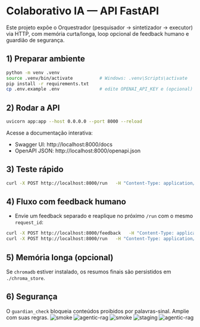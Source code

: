 # Colaborativo IA — API FastAPI

Este projeto expõe o Orquestrador (pesquisador → sintetizador → executor) via HTTP,
com memória curta/longa, loop opcional de feedback humano e guardião de segurança.

## 1) Preparar ambiente
```bash
python -m venv .venv
source .venv/bin/activate          # Windows: .venv\Scripts\activate
pip install -r requirements.txt
cp .env.example .env               # edite OPENAI_API_KEY e (opcional) LLM_MODEL
```

## 2) Rodar a API
```bash
uvicorn app:app --host 0.0.0.0 --port 8000 --reload
```

Acesse a documentação interativa:
- Swagger UI: http://localhost:8000/docs
- OpenAPI JSON: http://localhost:8000/openapi.json

## 3) Teste rápido
```bash
curl -X POST http://localhost:8000/run   -H "Content-Type: application/json"   -d '{"query":"Crie um plano de MVP em 1 página para o projeto Biblioteca Viva.","formato":"texto"}'
```

## 4) Fluxo com feedback humano
- Envie um feedback separado e reaplique no próximo `/run` com o mesmo `request_id`:

```bash
curl -X POST http://localhost:8000/feedback   -H "Content-Type: application/json"   -d '{"request_id":"abc123","feedback":"Refinar seção de riscos e incluir cronograma em 3 fases."}'
curl -X POST http://localhost:8000/run   -H "Content-Type: application/json"   -d '{"query":"Plano de MVP com entregáveis", "formato":"texto","request_id":"abc123","apply_feedback":true}'
```

## 5) Memória longa (opcional)
Se `chromadb` estiver instalado, os resumos finais são persistidos em `./chroma_store`.

## 6) Segurança
O `guardian_check` bloqueia conteúdos proibidos por palavras-sinal. Amplie com suas regras.
![smoke](https://github.com/SEU_USUARIO/SEU_REPO/actions/workflows/smoke.yml/badge.svg)
![agentic-rag](https://github.com/SEU_USUARIO/SEU_REPO/actions/workflows/agentic-rag.yml/badge.svg)
![smoke](https://github.com/SEU_USUARIO/SEU_REPO/actions/workflows/smoke.yml/badge.svg)
![staging](https://github.com/SEU_USUARIO/SEU_REPO/actions/workflows/staging.yml/badge.svg)
![agentic-rag](https://github.com/SEU_USUARIO/SEU_REPO/actions/workflows/agentic-rag.yml/badge.svg)